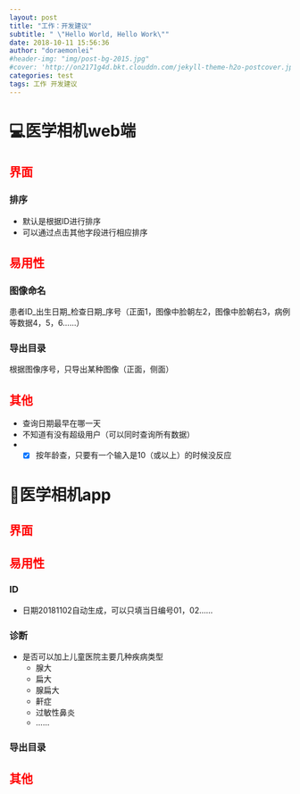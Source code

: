 ```yaml
---
layout: post
title: "工作：开发建议"
subtitle: " \"Hello World, Hello Work\""
date: 2018-10-11 15:56:36
author: "doraemonlei"
#header-img: "img/post-bg-2015.jpg"
#cover: 'http://on2171g4d.bkt.clouddn.com/jekyll-theme-h2o-postcover.jpg'
categories: test
tags: 工作 开发建议
---
```


# 💻医学相机web端

## <font color='red'>界面</font>
### 排序
- 默认是根据ID进行排序  
- 可以通过点击其他字段进行相应排序

## <font color='red'>易用性</font>
### 图像命名
患者ID_出生日期_检查日期_序号（正面1，图像中脸朝左2，图像中脸朝右3，病例等数据4，5，6……）

### 导出目录
根据图像序号，只导出某种图像（正面，侧面）

## <font color='red'>其他</font>
- 查询日期最早在哪一天
- 不知道有没有超级用户（可以同时查询所有数据）
- - [x] 按年龄查，只要有一个输入是10（或以上）的时候没反应

# 📱医学相机app
## <font color='red'>界面</font>

## <font color='red'>易用性</font>
### ID
- 日期20181102自动生成，可以只填当日编号01，02……

### 诊断
- 是否可以加上儿童医院主要几种疾病类型
    - 腺大
    - 扁大
    - 腺扁大
    - 鼾症
    - 过敏性鼻炎
    - ……
### 导出目录

## <font color='red'>其他</font>